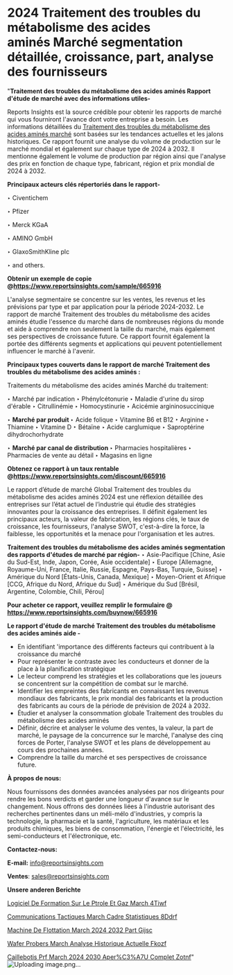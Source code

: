 # 2024 Traitement des troubles du métabolisme des acides aminés Marché segmentation détaillée, croissance, part, analyse des fournisseurs

"<strong>Traitement des troubles du métabolisme des acides aminés Rapport d'étude de marché avec des informations utiles-</strong>

Reports Insights est la source crédible pour obtenir les rapports de marché qui vous fourniront l'avance dont votre entreprise a besoin. Les informations détaillées du <a href=https://www.reportsinsights.com/sample/665916>Traitement des troubles du métabolisme des acides aminés marché</a> sont basées sur les tendances actuelles et les jalons historiques. Ce rapport fournit une analyse du volume de production sur le marché mondial et également sur chaque type de 2024 à 2032. Il mentionne également le volume de production par région ainsi que l'analyse des prix en fonction de chaque type, fabricant, région et prix mondial de 2024 à 2032.

<b>Principaux acteurs clés répertoriés dans le rapport-</b>

‣ Civentichem

‣ Pfizer

‣ Merck KGaA

‣ AMINO GmbH

‣ GlaxoSmithKline plc

‣ and others.

<strong><b>Obtenir un exemple de copie @</b></strong><a href=https://www.reportsinsights.com/sample/665916><strong><b>https://www.reportsinsights.com/sample/665916</b></strong></a>

L'analyse segmentaire se concentre sur les ventes, les revenus et les prévisions par type et par application pour la période 2024-2032. Le rapport de marché Traitement des troubles du métabolisme des acides aminés étudie l'essence du marché dans de nombreuses régions du monde et aide à comprendre non seulement la taille du marché, mais également ses perspectives de croissance future. Ce rapport fournit également la portée des différents segments et applications qui peuvent potentiellement influencer le marché à l'avenir.

<strong>Principaux types couverts dans le rapport de marché Traitement des troubles du métabolisme des acides aminés :</strong>

Traitements du métabolisme des acides aminés Marché du traitement:

‣  Marché par indication
‣ Phénylcétonurie
‣ Maladie d'urine du sirop d'érable
‣ Citrullinémie
‣ Homocystinurie
‣ Acicémie argininosuccinique

‣  <strong> Marché par produit </strong>
‣ Acide folique
‣ Vitamine B6 et B12
‣ Arginine
‣ Thiamine
‣ Vitamine D
‣ Bétaïne
‣ Acide carglumique
‣ Saproptérine dihydrochorhydrate

‣  <strong> Marché par canal de distribution </strong>
‣ Pharmacies hospitalières
‣ Pharmacies de vente au détail
‣ Magasins en ligne

<strong><b>Obtenez ce rapport à un taux rentable @</b></strong><a href=https://www.reportsinsights.com/discount/665916><strong><b>https://www.reportsinsights.com/discount/665916</b></strong></a>

Le rapport d’étude de marché Global Traitement des troubles du métabolisme des acides aminés 2024 est une réflexion détaillée des entreprises sur l’état actuel de l’industrie qui étudie des stratégies innovantes pour la croissance des entreprises. Il définit également les principaux acteurs, la valeur de fabrication, les régions clés, le taux de croissance, les fournisseurs, l'analyse SWOT, c'est-à-dire la force, la faiblesse, les opportunités et la menace pour l'organisation et les autres.

<strong>Traitement des troubles du métabolisme des acides aminés segmentation des rapports d'études de marché par région-</strong>
‣ Asie-Pacifique [Chine, Asie du Sud-Est, Inde, Japon, Corée, Asie occidentale]
‣ Europe [Allemagne, Royaume-Uni, France, Italie, Russie, Espagne, Pays-Bas, Turquie, Suisse]
‣ Amérique du Nord [États-Unis, Canada, Mexique]
‣ Moyen-Orient et Afrique [CCG, Afrique du Nord, Afrique du Sud]
‣ Amérique du Sud [Brésil, Argentine, Colombie, Chili, Pérou]

<strong>Pour acheter ce rapport, veuillez remplir le formulaire @   <a href=https://www.reportsinsights.com/buynow/665916>https://www.reportsinsights.com/buynow/665916</a></strong>

<strong>Le rapport d'étude de marché Traitement des troubles du métabolisme des acides aminés aide -</strong>
<ul>
  <li>En identifiant 'importance des différents facteurs qui contribuent à la croissance du marché</li>
  <li>Pour représenter le contraste avec les conducteurs et donner de la place à la planification stratégique</li>
  <li>Le lecteur comprend les stratégies et les collaborations que les joueurs se concentrent sur la compétition de combat sur le marché.</li>
  <li>Identifier les empreintes des fabricants en connaissant les revenus mondiaux des fabricants, le prix mondial des fabricants et la production des fabricants au cours de la période de prévision de 2024 à 2032.</li>
  <li>Étudier et analyser la consommation globale Traitement des troubles du métabolisme des acides aminés</li>
  <li>Définir, décrire et analyser le volume des ventes, la valeur, la part de marché, le paysage de la concurrence sur le marché, l'analyse des cinq forces de Porter, l'analyse SWOT et les plans de développement au cours des prochaines années.</li>
  <li>Comprendre la taille du marché et ses perspectives de croissance future.</li>
</ul>
<strong>À propos de nous:</strong>

Nous fournissons des données avancées analysées par nos dirigeants pour rendre les bons verdicts et garder une longueur d'avance sur le changement. Nous offrons des données liées à l'industrie autorisant des recherches pertinentes dans un méli-mélo d'industries, y compris la technologie, la pharmacie et la santé, l'agriculture, les matériaux et les produits chimiques, les biens de consommation, l'énergie et l'électricité, les semi-conducteurs et l'électronique, etc.

<strong>Contactez-nous:</strong>

<strong>E-mail:</strong> <a href=mailto:info@reportsinsights.com>info@reportsinsights.com</a>

<strong>Ventes</strong>: <a href=mailto:sales@reportsinsights.com>sales@reportsinsights.com</a>

<strong>Unsere anderen Berichte</strong>

<a href=https://www.linkedin.com/pulse/logiciel-de-formation-sur-le-p%C3%A9trole-et-gaz-march%C3%A9-4tiwf/>Logiciel De Formation Sur Le Ptrole Et Gaz March 4Tiwf</a>

<a href=https://www.linkedin.com/pulse/communications-tactiques-march%C3%A9-cadre-statistiques-8ddrf/>Communications Tactiques March Cadre Statistiques 8Ddrf</a>

<a href=https://www.linkedin.com/pulse/machine-de-flottation-march%C3%A9-2024-2032-part-gijsc/>Machine De Flottation March 2024 2032 Part Gijsc</a>

<a href=https://www.linkedin.com/pulse/wafer-probers-march%C3%A9-analyse-historique-actuelle-fkozf/>Wafer Probers March Analyse Historique Actuelle Fkozf</a>

<a href=https://www.linkedin.com/pulse/caillebotis-prf-march%C3%A9-2024-2030-aper%C3%A7u-complet-zotnf/>Caillebotis Prf March 2024 2030 Aper%C3%A7U Complet Zotnf</a>"
![Uploading image.png…]()
